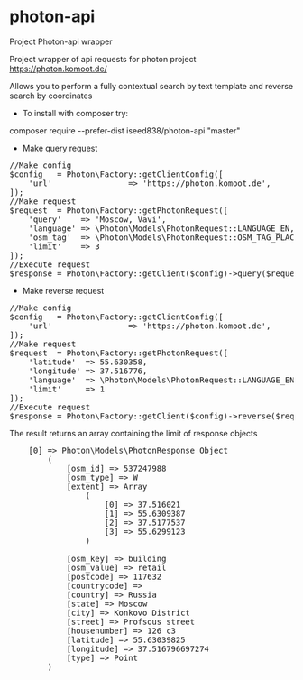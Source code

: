# photon-api
Project Photon-api wrapper

Project wrapper of api requests for photon project https://photon.komoot.de/

Allows you to perform a fully contextual search by text template and reverse search by coordinates


* To install with composer try:

composer require --prefer-dist iseed838/photon-api "master"

* Make query request

<pre>
//Make config
$config   = Photon\Factory::getClientConfig([
    'url'                => 'https://photon.komoot.de',
]);
//Make request
$request  = Photon\Factory::getPhotonRequest([
    'query'    => 'Moscow, Vavi',
    'language' => \Photon\Models\PhotonRequest::LANGUAGE_EN,
    'osm_tag'  => \Photon\Models\PhotonRequest::OSM_TAG_PLACE,
    'limit'    => 3
]);
//Execute request
$response = Photon\Factory::getClient($config)->query($request);
</pre>

* Make reverse request

<pre>
//Make config
$config   = Photon\Factory::getClientConfig([
    'url'                => 'https://photon.komoot.de',
]);
//Make request
$request  = Photon\Factory::getPhotonRequest([
    'latitude'  => 55.630358,
    'longitude' => 37.516776,
    'language'  => \Photon\Models\PhotonRequest::LANGUAGE_EN,
    'limit'     => 1
]);
//Execute request
$response = Photon\Factory::getClient($config)->reverse($request);
</pre>

The result returns an array containing the limit of response objects
<pre>
    [0] => Photon\Models\PhotonResponse Object
        (
            [osm_id] => 537247988
            [osm_type] => W
            [extent] => Array
                (
                    [0] => 37.516021
                    [1] => 55.6309387
                    [2] => 37.5177537
                    [3] => 55.6299123
                )

            [osm_key] => building
            [osm_value] => retail
            [postcode] => 117632
            [countrycode] =>
            [country] => Russia
            [state] => Moscow
            [city] => Konkovo District
            [street] => Profsous street
            [housenumber] => 126 c3
            [latitude] => 55.63039825
            [longitude] => 37.516796697274
            [type] => Point
        )

</pre>
